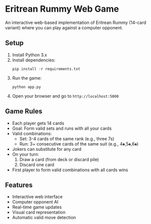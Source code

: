 # Eritrean Rummy Web Game

An interactive web-based implementation of Eritrean Rummy (14-card variant) where you can play against a computer opponent.

## Setup

1. Install Python 3.x
2. Install dependencies:
   ```
   pip install -r requirements.txt
   ```
3. Run the game:
   ```
   python app.py
   ```
4. Open your browser and go to `http://localhost:5000`

## Game Rules

- Each player gets 14 cards
- Goal: Form valid sets and runs with all your cards
- Valid combinations:
  - Set: 3-4 cards of the same rank (e.g., three 7s)
  - Run: 3+ consecutive cards of the same suit (e.g., 4♠,5♠,6♠)
- Jokers can substitute for any card
- On your turn:
  1. Draw a card (from deck or discard pile)
  2. Discard one card
- First player to form valid combinations with all cards wins

## Features

- Interactive web interface
- Computer opponent AI
- Real-time game updates
- Visual card representation
- Automatic valid move detection
